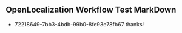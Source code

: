 ## OpenLocalization Workflow Test MarkDown
* 72218649-7bb3-4bdb-99b0-8fe93e78fb67 thanks!

<!--HONumber=Aug16_HO1-->


